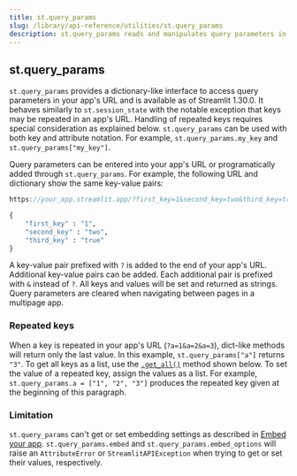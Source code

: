 ```yaml
---
title: st.query_params
slug: /library/api-reference/utilities/st.query_params
description: st.query_params reads and manipulates query parameters in the browser's URL bar.
---
```


## st.query_params

`st.query_params` provides a dictionary-like interface to access query parameters in your app's URL and is available as of Streamlit 1.30.0. It behaves similarly to `st.session_state` with the notable exception that keys may be repeated in an app's URL. Handling of repeated keys requires special consideration as explained below. `st.query_params` can be used with both key and attribute notation. For example, `st.query_params.my_key` and `st.query_params["my_key"]`.

Query parameters can be entered into your app's URL or programatically added through `st.query_params`. For example, the following URL and dictionary show the same key-value pairs:

```javascript
https://your_app.streamlit.app/?first_key=1&second_key=two&third_key=true
```

```python
{
    "first_key" : "1",
    "second_key" : "two",
    "third_key" : "true"
}

```

A key-value pair prefixed with `?` is added to the end of your app's URL. Additional key-value pairs can be added. Each additional pair is prefixed with `&` instead of `?`. All keys and values will be set and returned as strings. Query parameters are cleared when navigating between pages in a multipage app.

### Repeated keys

When a key is repeated in your app's URL (`?a=1&a=2&a=3`), dict-like methods will return only the last value. In this example, `st.query_params["a"]` returns `"3"`. To get all keys as a list, use the [`.get_all()`](/library/api-reference/utilities/st.query_params#stquery_paramsget_all) method shown below. To set the value of a repeated key, assign the values as a list. For example, `st.query_params.a = ["1", "2", "3"]` produces the repeated key given at the beginning of this paragraph.

### Limitation

`st.query_params` can't get or set embedding settings as described in [Embed your app](/streamlit-community-cloud/share-your-app/embed-your-app#embed-options). `st.query_params.embed` and `st.query_params.embed_options` will raise an `AttributeError` or `StreamlitAPIException` when trying to get or set their values, respectively.

<Autofunction function="streamlit.query_params.get_all" />

<Autofunction function="streamlit.query_params.clear" />

<Autofunction function="streamlit.query_params.to_dict" />
